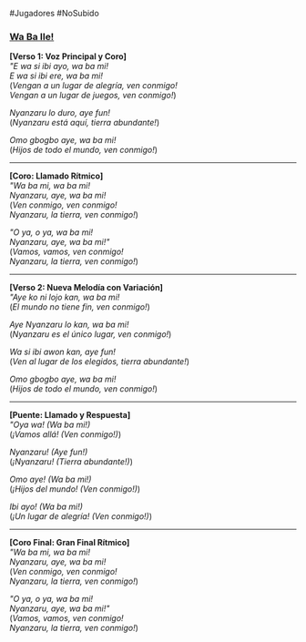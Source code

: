 #Jugadores #NoSubido
### [Wa Ba Ile!](https://suno.com/song/64902038-d5fb-471a-80a6-6717ba406b37)

**[Verso 1: Voz Principal y Coro]**  
_"E wa si ibi ayo, wa ba mi!_  
_E wa si ibi ere, wa ba mi!_  
(_Vengan a un lugar de alegría, ven conmigo!  
Vengan a un lugar de juegos, ven conmigo!_)

_Nyanzaru lo duro, aye fun!_  
(_Nyanzaru está aquí, tierra abundante!_)

_Omo gbogbo aye, wa ba mi!_  
(_Hijos de todo el mundo, ven conmigo!_)

---

**[Coro: Llamado Rítmico]**  
_"Wa ba mi, wa ba mi!_  
_Nyanzaru, aye, wa ba mi!_  
(_Ven conmigo, ven conmigo!  
Nyanzaru, la tierra, ven conmigo!_)

_"O ya, o ya, wa ba mi!_  
_Nyanzaru, aye, wa ba mi!"_  
(_Vamos, vamos, ven conmigo!  
Nyanzaru, la tierra, ven conmigo!_)

---

**[Verso 2: Nueva Melodía con Variación]**  
_"Aye ko ni lojo kan, wa ba mi!_  
(_El mundo no tiene fin, ven conmigo!_)

_Aye Nyanzaru lo kan, wa ba mi!_  
(_Nyanzaru es el único lugar, ven conmigo!_)

_Wa si ibi awon kan, aye fun!_  
(_Ven al lugar de los elegidos, tierra abundante!_)

_Omo gbogbo aye, wa ba mi!_  
(_Hijos de todo el mundo, ven conmigo!_)

---

**[Puente: Llamado y Respuesta]**  
_"Oya wa! (Wa ba mi!)_  
(_¡Vamos allá! (Ven conmigo!)_)

_Nyanzaru! (Aye fun!)_  
(_¡Nyanzaru! (Tierra abundante!)_)

_Omo aye! (Wa ba mi!)_  
(_¡Hijos del mundo! (Ven conmigo!)_)

_Ibi ayo! (Wa ba mi!)_  
(_¡Un lugar de alegría! (Ven conmigo!)_)

---

**[Coro Final: Gran Final Rítmico]**  
_"Wa ba mi, wa ba mi!_  
_Nyanzaru, aye, wa ba mi!_  
(_Ven conmigo, ven conmigo!  
Nyanzaru, la tierra, ven conmigo!_)

_"O ya, o ya, wa ba mi!_  
_Nyanzaru, aye, wa ba mi!"_  
(_Vamos, vamos, ven conmigo!  
Nyanzaru, la tierra, ven conmigo!_)